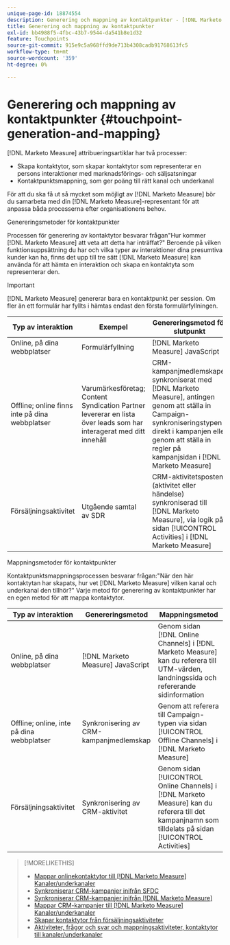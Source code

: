 ```yaml
---
unique-page-id: 18874554
description: Generering och mappning av kontaktpunkter - [!DNL Marketo Measure]
title: Generering och mappning av kontaktpunkter
exl-id: bb4988f5-4fbc-43b7-9544-da541b8e1d32
feature: Touchpoints
source-git-commit: 915e9c5a968ffd9de713b4308cadb91768613fc5
workflow-type: tm+mt
source-wordcount: '359'
ht-degree: 0%

---
```


# Generering och mappning av kontaktpunkter {#touchpoint-generation-and-mapping}

[!DNL Marketo Measure] attribueringsartiklar har två processer:

* Skapa kontaktytor, som skapar kontaktytor som representerar en persons interaktioner med marknadsförings- och säljsatsningar
* Kontaktpunktsmappning, som ger poäng till rätt kanal och underkanal

För att du ska få ut så mycket som möjligt av [!DNL Marketo Measure] bör du samarbeta med din [!DNL Marketo Measure]-representant för att anpassa båda processerna efter organisationens behov.

Genereringsmetoder för kontaktpunkter

Processen för generering av kontaktytor besvarar frågan&quot;Hur kommer [!DNL Marketo Measure] att veta att detta har inträffat?&quot; Beroende på vilken funktionsuppsättning du har och vilka typer av interaktioner dina presumtiva kunder kan ha, finns det upp till tre sätt [!DNL Marketo Measure] kan använda för att hämta en interaktion och skapa en kontaktyta som representerar den.

>[!IMPORTANT]
>
>[!DNL Marketo Measure] genererar bara en kontaktpunkt per session. Om fler än ett formulär har fyllts i hämtas endast den första formulärfyllningen.

| **Typ av interaktion** | **Exempel** | **Genereringsmetod för slutpunkt** |
|---|---|---|
| Online, på dina webbplatser | Formulärfyllning | [!DNL Marketo Measure] JavaScript |
| Offline; online finns inte på dina webbplatser | Varumärkesföretag; Content Syndication Partner levererar en lista över leads som har interagerat med ditt innehåll | CRM-kampanjmedlemskapet synkroniserat med [!DNL Marketo Measure], antingen genom att ställa in Campaign-synkroniseringstypen direkt i kampanjen eller genom att ställa in regler på kampanjsidan i [!DNL Marketo Measure] |
| Försäljningsaktivitet | Utgående samtal av SDR | CRM-aktivitetsposten (aktivitet eller händelse) synkroniserad till [!DNL Marketo Measure], via logik på sidan [!UICONTROL Activities] i [!DNL Marketo Measure] |

Mappningsmetoder för kontaktpunkter

Kontaktpunktsmappningsprocessen besvarar frågan:&quot;När den här kontaktytan har skapats, hur vet [!DNL Marketo Measure] vilken kanal och underkanal den tillhör?&quot; Varje metod för generering av kontaktpunkter har en egen metod för att mappa kontaktytor.

| **Typ av interaktion** | **Genereringsmetod** | **Mappningsmetod** |
|---|---|---|
| Online, på dina webbplatser | [!DNL Marketo Measure] JavaScript | Genom sidan [!DNL Online Channels] i [!DNL Marketo Measure] kan du referera till UTM-värden, landningssida och refererande sidinformation |
| Offline; online, inte på dina webbplatser | Synkronisering av CRM-kampanjmedlemskap | Genom att referera till Campaign-typen via sidan [!UICONTROL Offline Channels] i [!DNL Marketo Measure] |
| Försäljningsaktivitet | Synkronisering av CRM-aktivitet | Genom sidan [!UICONTROL Online Channels] i [!DNL Marketo Measure] kan du referera till det kampanjnamn som tilldelats på sidan [!UICONTROL Activities] |

>[!MORELIKETHIS]
>
>* [Mappar onlinekontaktytor till [!DNL Marketo Measure] Kanaler/underkanaler](/help/channel-tracking-and-setup/online-channels/online-custom-channel-setup.md)
>* [Synkroniserar CRM-kampanjer inifrån SFDC](/help/channel-tracking-and-setup/offline-channels/legacy-processes/syncing-offline-campaigns.md)
>* [Synkroniserar CRM-kampanjer inifrån [!DNL Marketo Measure]](/help/channel-tracking-and-setup/offline-channels/custom-campaign-sync.md)
>* [Mappar CRM-kampanjer till [!DNL Marketo Measure] Kanaler/underkanaler](/help/channel-tracking-and-setup/offline-channels/offline-custom-channel-setup.md)
>* [Skapar kontaktytor från försäljningsaktiviteter](/help/advanced-marketo-measure-features/activities-attribution/salesforce-activities-attribution.md)
>* [Aktiviteter, frågor och svar och mappningsaktiviteter, kontaktytor till kanaler/underkanaler](/help/advanced-marketo-measure-features/activities-attribution/activities-attribution-faq.md)

